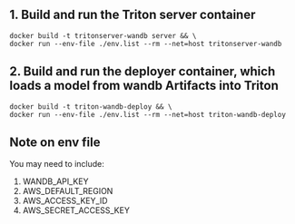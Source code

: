 ## 1. Build and run the Triton server container
```
docker build -t tritonserver-wandb server && \
docker run --env-file ./env.list --rm --net=host tritonserver-wandb
```

## 2. Build and run the deployer container, which loads a model from wandb Artifacts into Triton
```
docker build -t triton-wandb-deploy && \
docker run --env-file ./env.list --rm --net=host triton-wandb-deploy
```

## Note on env file
You may need to include:
1. WANDB_API_KEY
2. AWS_DEFAULT_REGION
3. AWS_ACCESS_KEY_ID
4. AWS_SECRET_ACCESS_KEY